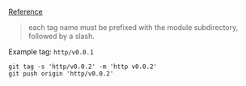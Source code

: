 [Reference](https://go.dev/ref/mod#vcs-version)

> each tag name must be prefixed with the module subdirectory, followed by a slash.

Example tag: `http/v0.0.1`

```shell
git tag -s 'http/v0.0.2' -m 'http v0.0.2'
git push origin 'http/v0.0.2'
```
